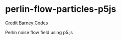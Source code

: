 # perlin-flow-particles-p5js

[Credit Barney Codes](https://www.youtube.com/watch?v=sZBfLgfsvSk&ab_channel=BarneyCodes)

Perlin noise flow field using p5.js

